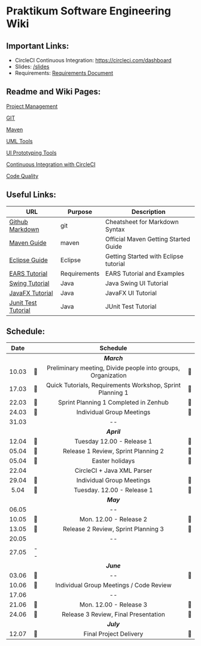 # Praktikum Software Engineering Wiki


## Important Links:
-  CircleCI Continuous Integration: https://circleci.com/dashboard
- Slides: [/slides](/slides) 
- Requirements: [Requirements Document](/documents/project-requirements.pdf) 


## Readme and Wiki Pages:
[Project Management](/wiki/project-management/README.md)

[GIT](/wiki/git/README.md)

[Maven](/wiki/maven/README.md) 

[UML Tools](/wiki/uml/README.md) 

[UI Prototyping Tools](/wiki/uiprototype/README.md) 

[Continuous Integration with CircleCI](/wiki/circleci/README.md) 

[Code Quality](/wiki/code-quality/README.md) 

## Useful Links:

| URL          | Purpose           | Description  |
| ------------- |-------------| -----|
| [Github Markdown](https://guides.github.com/features/mastering-markdown)     | git          | Cheatsheet for Markdown Syntax |
| [Maven Guide](https://maven.apache.org/guides/getting-started)                            | maven                     | Official Maven Getting Started Guide |
| [Eclipse Guide](https://www.vogella.com/tutorials/Eclipse/article.html)                            | Eclipse                     | Getting Started with Eclipse tutorial |
| [EARS Tutorial](https://www.iaria.org/conferences2013/filesICCGI13/ICCGI_2013_Tutorial_Terzakis.pdf)                            | Requirements                     | EARS Tutorial and Examples |
| [Swing Tutorial](https://www.javatpoint.com/java-swing)                            | Java                     | Java Swing UI Tutorial |
| [JavaFX Tutorial](https://docs.oracle.com/javafx/2/get_started/jfxpub-get_started.htm)                            | Java                     | JavaFX UI Tutorial|
| [Junit Test Tutorial](https://www.vogella.com/tutorials/JUnit/article.html)                            | Java                     | JUnit Test Tutorial|

## Schedule:

|Date||Schedule||
|:---------:|:--------------:|:--------------:|:--------------:|
|||*__March__*||
|10.03|&#x1F536;| Preliminary meeting, Divide people into groups, Organization  &nbsp;&nbsp;&nbsp;&nbsp;&nbsp;     |&#x1F536;|
|17.03|&#x1F536;| Quick Tutorials, Requirements Workshop, Sprint Planning 1 |&#x1F536;|
|22.03|&#x1F4D8;| Sprint Planning 1 Completed in Zenhub |&#x1F4D8;|
|24.03|&#x1F539; |   Individual Group Meetings                                                                    |&#x1F539;|
|31.03| |-- | |                                                                     |
|||*__April__*||
|12.04|&#x1F4D8;| Tuesday 12.00 - Release 1 |  &#x1F4D8;|
|05.04|&#x1F536; |Release 1 Review, Sprint Planning 2 |&#x1F536;|
|05.04|&#x1F53A; |Easter holidays |&#x1F53A; |
|22.04|| CircleCI + Java XML Parser||
|29.04|&#x1F539; |Individual Group Meetings| &#x1F539;|
|5.04|&#x1F4D8;| Tuesday. 12.00 - Release 1 |  &#x1F4D8;|
|||*__May__*||
|06.05||--||
|10.05|&#x1F4D8;| Mon. 12.00 - Release 2 |&#x1F4D8;|
|13.05|&#x1F536;| Release 2 Review, Sprint Planning 3 |&#x1F536;|
|20.05||--||
|27.05|--|
|||*__June__*||
|03.06|&#x1F539;| -- |&#x1F539;|
|10.06|&#x1F539;| Individual Group Meetings / Code Review|
|17.06||--||
|21.06|&#x1F4D8;| Mon. 12.00 - Release 3| &#x1F4D8;|
|24.06|&#x1F536;| Release 3 Review, Final Presentation |&#x1F536;|
|||*__July__*||
|12.07|&#x1F4D8;| Final Project Delivery |&#x1F4D8;|


